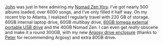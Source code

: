 [John](http://blogs.msdn.com/jevdemon) was just in here admiring my
[Nomad Zen Xtra](http://www.nomadworld.com/products/Jukebox_ZenXtra/).
I’ve got nearly 500 albums loaded, over 6000 songs, and I’ve only filled
it half way. On my recent trip to Atlanta, I realized I regularly travel
with 220 GB of storage. 60GB internal laptop drive, 60GB multibay drive,
[60GB Iomega external portable USB
drive](http://www.iomega.com/na/products/product_detail.jsp?PRODUCT%3C%3Eprd_id=11969855) and
the 40GB Nomad Zen. I can even get *really* obscene and make it a round
300GB, with my new [Argosy drive
enclosure](http://www.dealsonic.com/arhdal3usb20.html) (thanks to
[Peter](http://www.peterprovost.org/weblog/) for recommending Argosy)
and extra 80GB drive.
